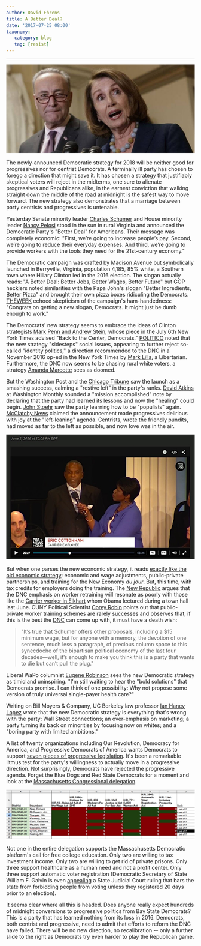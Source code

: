 ```yaml
---
author: David Ehrens
title: A Better Deal?
date: '2017-07-25 08:00'
taxonomy:
   category: blog
   tag: [resist]
---
```

---

![](agenda.jpg)

The newly-announced Democratic strategy for 2018 will be neither good for progressives nor for centrist Democrats. A terminally ill party has chosen to forego a direction that might save it. It has chosen a strategy that justifiably skeptical voters will reject in the midterms, one sure to alienate progressives and Republicans alike, in the earnest conviction that walking straight down the middle of the road at midnight is the safest way to move forward. The new strategy also demonstrates that a marriage between party centrists and progressives is untenable.

Yesterday Senate minority leader [Charles Schumer](https://www.nytimes.com/2017/07/24/opinion/chuck-schumer-employment-democrats.html) and House minority leader [Nancy Pelosi](http://www.democraticleader.gov/abetterdeal/) stood in the sun in rural Virginia and announced the Democratic Party's "Better Deal" for Americans. Their message was completely economic: "First, we’re going to increase people’s pay. Second, we’re going to reduce their everyday expenses. And third, we’re going to provide workers with the tools they need for the 21st-century economy."

The Democratic campaign was crafted by Madison Avenue but symbolically launched in Berryville, Virginia, population 4,185, 85% white, a Southern town where Hillary Clinton led in the 2016 election. The slogan actually reads: "A Better Deal: Better Jobs, Better Wages, Better Future" but GOP hecklers noted similarities with the Papa John's slogan "Better Ingredients, Better Pizza" and brought their own pizza boxes ridiculing the Democrats. [THEWEEK](https://theweek.com/articles/710361/congrats-getting-new-slogan-democrats-might-just-dumb-enough-work) echoed skepticism of the campaign's ham-handedness: "Congrats on getting a new slogan, Democrats. It might just be dumb enough to work."

The Democrats' new strategy seems to embrace the ideas of Clinton strategists [Mark Penn and Andrew Stein](https://mobile.nytimes.com/2017/07/06/opinion/center-democrats-identity-politics.html), whose piece in the July 6th New York Times advised "Back to the Center, Democrats." [POLITICO](http://www.politico.com/story/2017/07/24/democrats-agenda-2018-rural-virginia-240905) noted that the new strategy "sidesteps" social issues, appearing to further reject so-called "identity politics," a direction recommended to the DNC in a November 2016 op-ed in the New York Times by [Mark Lilla](https://www.nytimes.com/2016/11/20/opinion/sunday/the-end-of-identity-liberalism.html), a Libertarian. Furthermore, the DNC now seems to be chasing rural white voters, a strategy [Amanda Marcotte](http://www.salon.com/2017/07/22/democrats-are-still-chasing-rural-white-voters-and-its-a-strategy-doomed-to-fail/#.WXS6Nu-h7Ng.twitter) sees as doomed.

But the Washington Post and the [Chicago Tribune](http://www.chicagotribune.com/news/nationworld/politics/ct-democrats-better-deal-20170724-story.html) saw the launch as a smashing success, calming a "restive left" in the party's ranks. [David Atkins](http://washingtonmonthly.com/2017/07/23/lessons-learned-the-healing-within-the-democratic-party-begins/) at Washington Monthly sounded a "mission accomplished" note by declaring that the party had learned its lessons and now the "healing" could begin. [John Stoehr](http://washingtonmonthly.com/2017/07/24/the-democrats-are-re-learning-populism/) saw the party learning how to be "populists" again. [McClatchy News](http://www.mcclatchydc.com/news/politics-government/article163370518.html) claimed the announcement made progressives delirious with joy at the "left-leaning" agenda. Centrists, wrote the friendly pundits, had moved as far to the left as possible, and now love was in the air.

![](carrier.jpg)

But when one parses the new economic strategy, it reads [exactly like the old economic strategy](https://shadowproof.com/2017/07/24/democrats-still-dont-better-deal-working-people/): economic and wage adjustments, public-private partnerships, and training for the New Economy *du jour*. But, this time, with tax credits for employers doing the training. The [New Republic](https://newrepublic.com/article/144019/central-contradiction-democrats-better-deal) argues that the DNC emphasis on worker retraining will resonate as poorly with those like the [Carrier worker in Elkhart](http://www.pbs.org/newshour/bb/questions-for-president-obama-a-town-hall-special/) whom Obama lectured during a town hall last June. CUNY Political Scientist [Corey Robin](http://coreyrobin.com/2017/07/24/the-democrats-a-party-that-wants-to-die-but-cant-pull-the-plug/) points out that public-private worker training schemes are rarely successes and observes that, if this is the best the [DNC](http://coreyrobin.com/2017/07/21/we-have-the-opportunity-for-a-realignment-we-dont-have-a-party-to-do-it-yet/) can come up with, it must have a death wish:

> "It’s true that Schumer offers other proposals, including a $15 minimum wage, but for anyone with a memory, the devotion of one sentence, much less a paragraph, of precious column space to this synecdoche of the bipartisan political economy of the last four decades—well, it’s enough to make you think this is a party that wants to die but can’t pull the plug."

Liberal WaPo columnist [Eugene Robinson](http://www.oregonlive.com/opinion/index.ssf/2017/07/democrats_can_do_better_than_a.html) sees the new Democratic strategy as timid and uninspiring. "I'm still waiting to hear the "bold solutions" that Democrats promise. I can think of one possibility: Why not propose some version of truly universal single-payer health care?"

Writing on Bill Moyers & Company, UC Berkeley law professor [Ian Haney Lopez](http://billmoyers.com/story/everything-thats-wrong-democratic-reboot-one-lousy-op-ed/) wrote that the new Democratic strategy is everything that's wrong with the party: Wall Street connections; an over-emphasis on marketing; a party turning its back on minorities by focusing now on whites; and a "boring party with limited ambitions."

A list of twenty organizations including Our Revolution, Democracy for America, and Progressive Democrats of America wants Democrats to support [seven pieces of progressive legislation](https://actionnetwork.org/petitions/s4p). It's been a remarkable litmus test for the party's willingness to actually move in a progressive direction. Not surprisingly, Democrats have rejected the progressive agenda. Forget the Blue Dogs and Red State Democrats for a moment and look at the [Massachusetts Congressional delegation](https://docs.google.com/spreadsheets/d/1jm_nHUs8xViYcAmO0ud5JAJ4VGnaRItVy3KaLVz5_es/edit).

![](delegation.jpg)

Not one in the entire delegation supports the Massachusetts Democratic platform's call for free college education. Only two are willing to tax investment income. Only two are willing to get rid of private prisons. Only three support healthcare as a human need and not a profit center. Only three support automatic voter registration (Democratic Secretary of State William F. Galvin is even [appealing](https://www.bostonglobe.com/metro/2017/07/24/judge-overturns-state-voter-registration-deadline/B4Ah02C1GW9hMMOQNrkftL/story.html) a State Judicial Court ruling that bars the state from forbidding people from voting unless they registered 20 days prior to an election).

It seems clear where all this is headed. Does anyone really expect hundreds of midnight conversions to progressive politics from Bay State Democrats? This is a party that has learned nothing from its loss in 2016.  Democrats, both centrist and progressive, need to admit that efforts to reform the DNC have failed. There will be no new direction, no recalibration -- only a further slide to the right as Democrats try even harder to play the Republican game. 

